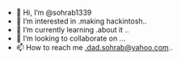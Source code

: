 - 👋 Hi, I’m @sohrab1339
- 👀 I’m interested in .making hackintosh..
- 🌱 I’m currently learning .about it ..
- 💞️ I’m looking to collaborate on ...
- 📫 How to reach me .dad.sohrab@yahoo.com..

<!---
sohrab1339/sohrab1339 is a ✨ special ✨ repository because its `README.md` (this file) appears on your GitHub profile.
You can click the Preview link to take a look at your changes.
--->
